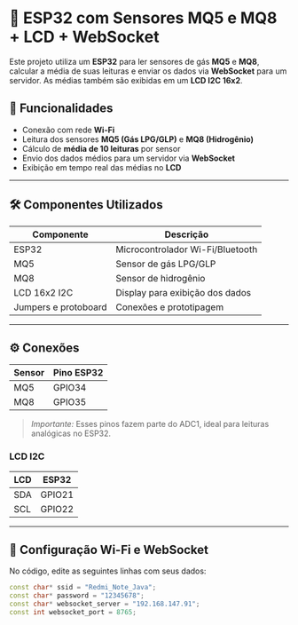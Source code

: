 # 🔌 ESP32 com Sensores MQ5 e MQ8 + LCD + WebSocket

Este projeto utiliza um **ESP32** para ler sensores de gás **MQ5** e **MQ8**, calcular a média de suas leituras e enviar os dados via **WebSocket** para um servidor. As médias também são exibidas em um **LCD I2C 16x2**.

## 🚀 Funcionalidades

- Conexão com rede **Wi-Fi**
- Leitura dos sensores **MQ5 (Gás LPG/GLP)** e **MQ8 (Hidrogênio)**
- Cálculo de **média de 10 leituras** por sensor
- Envio dos dados médios para um servidor via **WebSocket**
- Exibição em tempo real das médias no **LCD**

---

## 🛠️ Componentes Utilizados

| Componente           | Descrição                        |
| -------------------- | -------------------------------- |
| ESP32                | Microcontrolador Wi-Fi/Bluetooth |
| MQ5                  | Sensor de gás LPG/GLP            |
| MQ8                  | Sensor de hidrogênio             |
| LCD 16x2 I2C         | Display para exibição dos dados  |
| Jumpers e protoboard | Conexões e prototipagem          |

---

## ⚙️ Conexões

| Sensor | Pino ESP32 |
| ------ | ---------- |
| MQ5    | GPIO34     |
| MQ8    | GPIO35     |

> _Importante:_ Esses pinos fazem parte do ADC1, ideal para leituras analógicas no ESP32.

### LCD I2C

| LCD | ESP32  |
| --- | ------ |
| SDA | GPIO21 |
| SCL | GPIO22 |

---

## 📶 Configuração Wi-Fi e WebSocket

No código, edite as seguintes linhas com seus dados:

```cpp
const char* ssid = "Redmi_Note_Java";
const char* password = "12345678";
const char* websocket_server = "192.168.147.91";
const int websocket_port = 8765;
```
